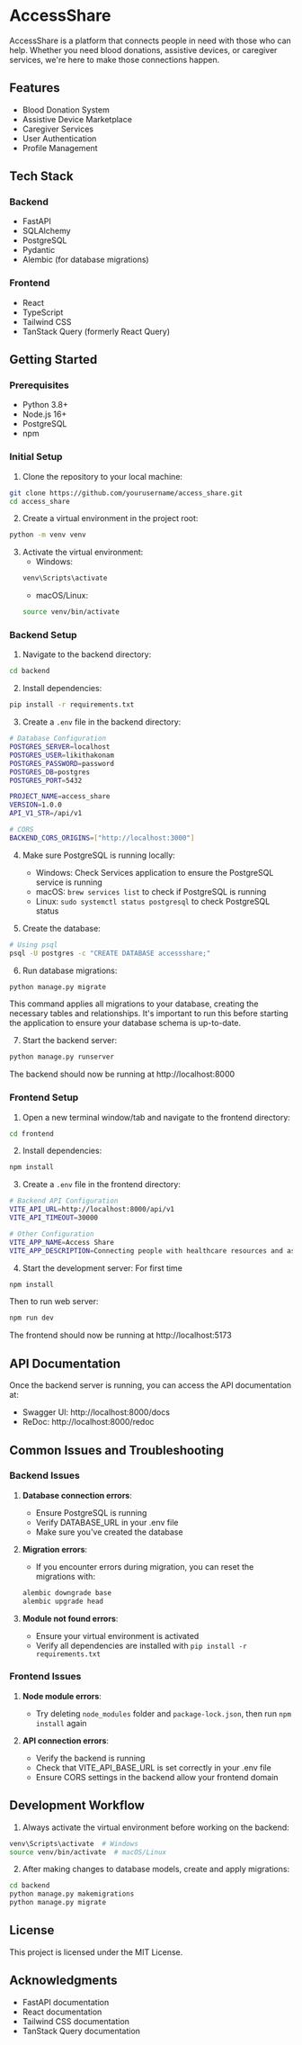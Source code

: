 # AccessShare

AccessShare is a platform that connects people in need with those who can help. Whether you need blood donations, assistive devices, or caregiver services, we're here to make those connections happen.

## Features

- Blood Donation System
- Assistive Device Marketplace
- Caregiver Services
- User Authentication
- Profile Management

## Tech Stack

### Backend
- FastAPI
- SQLAlchemy
- PostgreSQL
- Pydantic
- Alembic (for database migrations)

### Frontend
- React
- TypeScript
- Tailwind CSS
- TanStack Query (formerly React Query)

## Getting Started

### Prerequisites
- Python 3.8+
- Node.js 16+
- PostgreSQL
- npm

### Initial Setup

1. Clone the repository to your local machine:
```bash
git clone https://github.com/yourusername/access_share.git
cd access_share
```

2. Create a virtual environment in the project root:
```bash
python -m venv venv
```

3. Activate the virtual environment:
   - Windows:
   ```bash
   venv\Scripts\activate
   ```
   - macOS/Linux:
   ```bash
   source venv/bin/activate
   ```

### Backend Setup

1. Navigate to the backend directory:
```bash
cd backend
```

2. Install dependencies:
```bash
pip install -r requirements.txt
```

3. Create a `.env` file in the backend directory:
```bash
# Database Configuration
POSTGRES_SERVER=localhost
POSTGRES_USER=likithakonam
POSTGRES_PASSWORD=password
POSTGRES_DB=postgres
POSTGRES_PORT=5432

PROJECT_NAME=access_share
VERSION=1.0.0
API_V1_STR=/api/v1

# CORS
BACKEND_CORS_ORIGINS=["http://localhost:3000"]
```

4. Make sure PostgreSQL is running locally:
   - Windows: Check Services application to ensure the PostgreSQL service is running
   - macOS: `brew services list` to check if PostgreSQL is running
   - Linux: `sudo systemctl status postgresql` to check PostgreSQL status

5. Create the database:
```bash
# Using psql
psql -U postgres -c "CREATE DATABASE accessshare;"
```

6. Run database migrations:
```bash
python manage.py migrate
```
   This command applies all migrations to your database, creating the necessary tables and relationships. It's important to run this before starting the application to ensure your database schema is up-to-date.

7. Start the backend server:
```bash
python manage.py runserver
```
   The backend should now be running at http://localhost:8000

### Frontend Setup

1. Open a new terminal window/tab and navigate to the frontend directory:
```bash
cd frontend
```

2. Install dependencies:
```bash
npm install
```

3. Create a `.env` file in the frontend directory:
```bash
# Backend API Configuration
VITE_API_URL=http://localhost:8000/api/v1
VITE_API_TIMEOUT=30000

# Other Configuration
VITE_APP_NAME=Access Share
VITE_APP_DESCRIPTION=Connecting people with healthcare resources and assistive devices
```

4. Start the development server:
For first time
```bash
npm install
```

Then to run web server:
```bash
npm run dev
```
   The frontend should now be running at http://localhost:5173

## API Documentation

Once the backend server is running, you can access the API documentation at:
- Swagger UI: http://localhost:8000/docs
- ReDoc: http://localhost:8000/redoc

## Common Issues and Troubleshooting

### Backend Issues

1. **Database connection errors**:
   - Ensure PostgreSQL is running
   - Verify DATABASE_URL in your .env file
   - Make sure you've created the database

2. **Migration errors**:
   - If you encounter errors during migration, you can reset the migrations with:
   ```bash
   alembic downgrade base
   alembic upgrade head
   ```

3. **Module not found errors**:
   - Ensure your virtual environment is activated
   - Verify all dependencies are installed with `pip install -r requirements.txt`

### Frontend Issues

1. **Node module errors**:
   - Try deleting `node_modules` folder and `package-lock.json`, then run `npm install` again

2. **API connection errors**:
   - Verify the backend is running
   - Check that VITE_API_BASE_URL is set correctly in your .env file
   - Ensure CORS settings in the backend allow your frontend domain

## Development Workflow

1. Always activate the virtual environment before working on the backend:
```bash
venv\Scripts\activate  # Windows
source venv/bin/activate  # macOS/Linux
```

2. After making changes to database models, create and apply migrations:
```bash
cd backend
python manage.py makemigrations
python manage.py migrate
```

## License

This project is licensed under the MIT License.

## Acknowledgments

- FastAPI documentation
- React documentation
- Tailwind CSS documentation
- TanStack Query documentation
